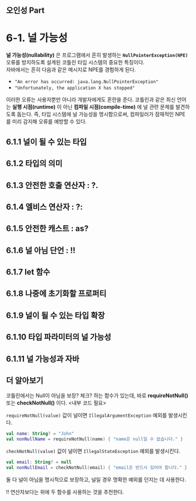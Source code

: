 ## 오인성 Part
# 6-1. 널 가능성
**널 가능성(nullability)** 은 프로그램에서 흔히 발생하는 **`NullPointerException(NPE)`** 오류를 방지하도록 설계된 코틀린 타입 시스템의 중요한 특징이다.  
자바에서는 흔히 다음과 같은 메시지로 NPE를 경험하게 된다.

- `"An error has occurred: java.lang.NullPointerException"`
- `"Unfortunately, the application X has stopped"`

이러한 오류는 사용자뿐만 아니라 개발자에게도 혼란을 준다. 코틀린과 같은 최신 언어는 **실행 시점(runtime)** 이 아닌 **컴파일 시점(compile-time)** 에 널 관련 문제를 발견하도록 돕는다. 즉, 타입 시스템에 널 가능성을 명시함으로써, 컴파일러가 잠재적인 NPE를 미리 감지해 오류를 예방할 수 있다.

## 6.1.1 널이 될 수 있는 타입


## 6.1.2 타입의 의미

## 6.1.3 안전한 호출 연산자 : ?.

## 6.1.4 엘비스 연산자 : ?:

## 6.1.5 안전한 캐스트 : as?

## 6.1.6 널 아님 단언 : !!

## 6.1.7 let 함수

## 6.1.8 나중에 초기화할 프로퍼티

## 6.1.9 널이 될 수 있는 타입 확장

## 6.1.10 타입 파라미터의 널 가능성

## 6.1.11 널 가능성과 자바

## 더 알아보기
코틀린에서는 Null이 아님을 보장? 체크? 하는 함수가 있는데,
바로 **requireNotNull()** 또는 **checkNotNull()** 이다.
<내부 코드 필요>

```requireNotNull(value)``` 값이 널이면 ```IllegalArgumentException``` 예외를 발생시킨다.

``` kotlin
val name: String? = "John"
val nonNullName = requireNotNull(name) { "name은 null일 수 없습니다." }

```
```checkNotNull(value)``` 값이 널이면 ```IllegalStateException``` 예외를 발생시킨다.

``` kotlin
val email: String? = null
val nonNullEmail = checkNotNull(email) { "email은 반드시 있어야 합니다." }
```
둘 다 널이 아님을 명시적으로 보장하고, 널일 경우 명확한 예외를 던지는 데 사용한다.

!! 연산자보다는 위에 두 함수를 사용하는 것을 추천한다.






